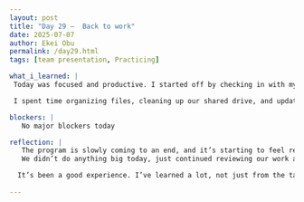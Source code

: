 ```yaml
---
layout: post
title: "Day 29 –  Back to work"
date: 2025-07-07
author: Ekei Obu 
permalink: /day29.html
tags: [team presentation, Practicing]

what_i_learned: |
 Today was focused and productive. I started off by checking in with my team and going over some of the feedback we got from last week. We’re not presenting this week, so most of the day was spent refining our work and making sure everything is moving in the right       direction.

 I spent time organizing files, cleaning up our shared drive, and updating notes from our last meeting. I also helped brainstorm ideas for a few upcoming tasks and supported a teammate with some revisions they were working on.

blockers: |
   No major blockers today

reflection: |
   The program is slowly coming to an end, and it’s starting to feel real now. Today was one of those days where I could feel the shift—like we’re not in the middle of things anymore, but wrapping up.
   We didn’t do anything big today, just continued reviewing our work and making sure we’re on track. Even though we’re not presenting this week, I can tell everyone’s trying to finish strong.

  It’s been a good experience. I’ve learned a lot, not just from the tasks but from working with different people and seeing how everything comes together. I’m going to miss this when it’s over.
   
---
```

